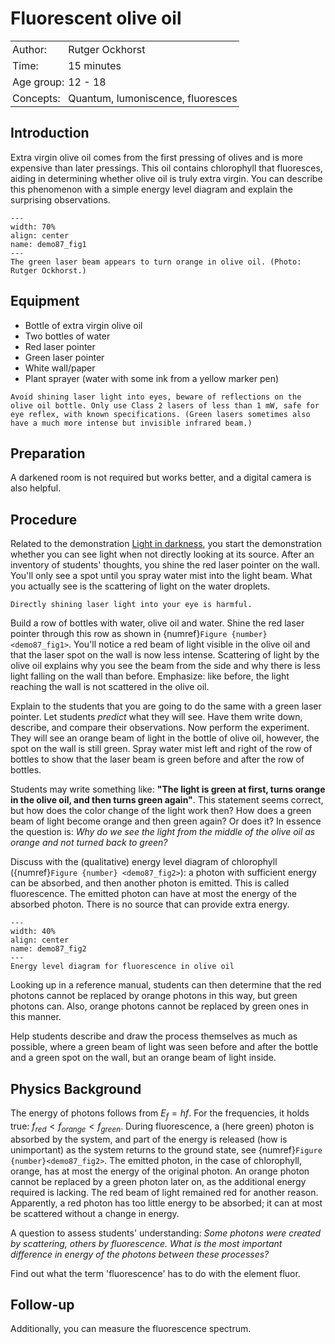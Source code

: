 # Fluorescent olive oil

<table style="width: 100%; border-collapse: collapse; border: none;">
    <tr style="background-color: var(--background-color);">  
        <td style="text-align: left; padding: 3px; border: none; color: var(--text-color)">Author:</td>
        <td style="text-align: left; padding: 3px; border: none; color: var(--text-color)">Rutger Ockhorst</td>
    </tr>
    <tr style="background-color: var(--background-color);"> 
        <td style="text-align: left; padding: 3px; border: none; color: var(--text-color)">Time:</td>
        <td style="text-align: left; padding: 3px; border: none; color: var(--text-color)">15 minutes</td>
    </tr>
    <tr style="background-color: var(--background-color);"> 
        <td style="text-align: left; padding: 3px; border: none; color: var(--text-color)">Age group:</td>
        <td style="text-align: left; padding: 3px; border: none; color: var(--text-color)">12 - 18</td>
    </tr>
    <tr style="background-color: var(--background-color);"> 
        <td style="text-align: left; padding: 3px; border: none; color: var(--text-color)">Concepts:</td>
        <td style="text-align: left; padding: 3px; border: none; color: var(--text-color)">Quantum, lumoniscence, fluoresces</td>
    </tr>
</table>

## Introduction

Extra virgin olive oil comes from the first pressing of olives and is more expensive than later pressings. This oil contains chlorophyll that fluoresces, aiding in determining whether olive oil is truly extra virgin. You can describe this phenomenon with a simple energy level diagram and explain the surprising observations.

```{figure} demo87_figure1.jpg
---
width: 70%
align: center
name: demo87_fig1
---
The green laser beam appears to turn orange in olive oil. (Photo: Rutger Ockhorst.) 
```

## Equipment

- Bottle of extra virgin olive oil
- Two bottles of water
- Red laser pointer
- Green laser pointer
- White wall/paper
- Plant sprayer (water with some ink from a yellow marker pen)

```{warning}
Avoid shining laser light into eyes, beware of reflections on the olive oil bottle. Only use Class 2 lasers of less than 1 mW, safe for eye reflex, with known specifications. (Green lasers sometimes also have a much more intense but invisible infrared beam.)
```

## Preparation

A darkened room is not required but works better, and a digital camera is also helpful.

## Procedure

Related to the demonstration [Light in darkness](../demo03/demo03.md), you start the demonstration whether you can see light when not directly looking at its source. After an inventory of students' thoughts, you shine the red laser pointer on the wall. You'll only see a spot until you spray water mist into the light beam. What you actually see is the scattering of light on the water droplets. 

```{warning}
Directly shining laser light into your eye is harmful.
```

Build a row of bottles with water, olive oil and water. Shine the red laser pointer through this row as shown in {numref}`Figure {number} <demo87_fig1>`. You'll notice a red beam of light visible in the olive oil and that the laser spot on the wall is now less intense. Scattering of light by the olive oil explains why you see the beam from the side and why there is less light falling on the wall than before. Emphasize: like before, the light reaching the wall is not scattered in the olive oil.

Explain to the students that you are going to do the same with a green laser pointer. Let students *predict* what they will see. Have them write down, describe, and compare their observations. Now perform the experiment. They will see an orange beam of light in the bottle of olive oil, however, the spot on the wall is still green. Spray water mist left and right of the row of bottles to show that the laser beam is green before and after the row of bottles.

Students may write something like: **"The light is green at first, turns orange in the olive oil, and then turns green again"**. This statement seems correct, but how does the color change of the light work then? How does a green beam of light become orange and then green again? Or does it? In essence the question is: *Why do we see the light from the middle of the olive oil as orange and not turned back to green?*

Discuss with the (qualitative) energy level diagram of chlorophyll ({numref}`Figure {number} <demo87_fig2>`): a photon with sufficient energy can be absorbed, and then another photon is emitted. This is called fluorescence. The emitted photon can have at most the energy of the absorbed photon. There is no source that can provide extra energy.

```{figure} demo87_figure2.png
---
width: 40%
align: center
name: demo87_fig2
---
Energy level diagram for fluorescence in olive oil
```

Looking up in a reference manual, students can then determine that the red photons cannot be replaced by orange photons in this way, but green photons can. Also, orange photons cannot be replaced by green ones in this manner.

Help students describe and draw the process themselves as much as possible, where a green beam of light was seen before and after the bottle and a green spot on the wall, but an orange beam of light inside.

## Physics Background

The energy of photons follows from $E_f = hf$. For the frequencies, it holds true: $f_{red} < f_{orange} < f_{green}$. During fluorescence, a (here green) photon is absorbed by the system, and part of the energy is released (how is unimportant) as the system returns to the ground state, see {numref}`Figure {number}<demo87_fig2>`. The emitted photon, in the case of chlorophyll, orange, has at most the energy of the original photon. An orange photon cannot be replaced by a green photon later on, as the additional energy required is lacking. The red beam of light remained red for another reason. Apparently, a red photon has too little energy to be absorbed; it can at most be scattered without a change in energy.

A question to assess students' understanding: *Some photons were created by scattering, others by fluorescence. What is the most important difference in energy of the photons between these processes?*

Find out what the term 'fluorescence' has to do with the element fluor.

## Follow-up

Additionally, you can measure the fluorescence spectrum.